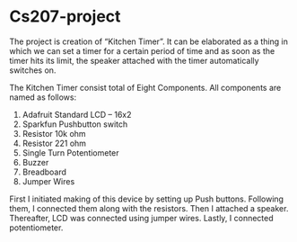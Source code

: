 # Cs207-project
The project is creation of “Kitchen Timer”. It can be elaborated as a thing in which we can set a timer for a certain period of time and as soon as the timer hits its limit, the speaker attached with the timer automatically switches on.

The Kitchen Timer consist total of Eight Components. All components are named as follows: 

1.	Adafruit Standard LCD – 16x2
2.	Sparkfun Pushbutton switch 
3.	Resistor 10k ohm
4.	Resistor 221 ohm
5.	Single Turn Potentiometer
6.	Buzzer
7.	Breadboard
8.	Jumper Wires

First I initiated making of this device by setting up Push buttons. Following them, I connected them along with the resistors. Then I attached a speaker. Thereafter, LCD was connected using jumper wires. Lastly, I connected potentiometer.
